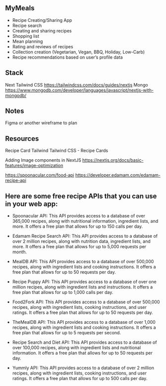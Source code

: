 ## MyMeals


* Recipe Creating/Sharing App
* Recipe search
* Creating and sharing recipes
* Shopping list
* Mean planning
* Rating and reviews of recipes
* Collection creation (Vegetarian, Vegan, BBQ, Holiday, Low-Carb)
* Recipe recommendations based on user’s profile data

## Stack

Next
Tailwind CSS https://tailwindcss.com/docs/guides/nextjs 
Mongo https://www.mongodb.com/developer/languages/javascript/nextjs-with-mongodb/

## Notes
Figma or another wireframe to plan

## Resources
Recipe Card Tailwind
Tailwind CSS - Recipe Cards

Adding Image components in NextJS
https://nextjs.org/docs/basic-features/image-optimization


https://spoonacular.com/food-api
https://developer.edamam.com/edamam-recipe-api


## Here are some free recipe APIs that you can use in your web app:

* Spoonacular API: This API provides access to a database of over 365,000 recipes, along with nutritional information, ingredient lists, and more. It offers a free plan that allows for up to 150 calls per day.

* Edamam Recipe Search API: This API provides access to a database of over 2 million recipes, along with nutrition data, ingredient lists, and more. It offers a free plan that allows for up to 5,000 requests per month.

* MealDB API: This API provides access to a database of over 500,000 recipes, along with ingredient lists and cooking instructions. It offers a free plan that allows for up to 50 requests per day.

* Recipe Puppy API: This API provides access to a database of over one million recipes, along with ingredient lists and instructions. It offers a free plan that allows for up to 1,000 calls per day.

* Food2Fork API: This API provides access to a database of over 500,000 recipes, along with ingredient lists, cooking instructions, and user ratings. It offers a free plan that allows for up to 50 requests per day.

* TheMealDB API: This API provides access to a database of over 1,000 recipes, along with ingredient lists and cooking instructions. It offers a free plan that allows for up to 5 requests per second.

* Recipe Search and Diet API: This API provides access to a database of over 100,000 recipes, along with ingredient lists and nutritional information. It offers a free plan that allows for up to 50 requests per day.

* Yummly API: This API provides access to a database of over 2 million recipes, along with ingredient lists, cooking instructions, and user ratings. It offers a free plan that allows for up to 500 calls per day.
